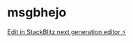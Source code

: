 # msgbhejo

[Edit in StackBlitz next generation editor ⚡️](https://stackblitz.com/~/github.com/yedekho/msgbhejo)